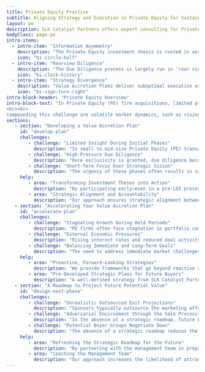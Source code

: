 ```yaml
---
title: Private Equity Practice
subtitle: Aligning Strategy and Execution in Private Equity for Sustained Value Creation
layout: pe
description: SLK Catalyst Partners offers expert consulting for Private Equity firms and portfolio companies. Our 32 specialized toolkits drive innovation, efficiency, and growth. Maximize your PE investments with our strategic solutions.
bodyClass: page-pe
intro-items:
  - intro-item: "Information Asymmetry"
    description: "The Private Equity investment thesis is rooted in asymmetrical information and relationship."
    icon: "bi-circle-half"
  - intro-item: "Rearview Diligence"
    description: "The Due Diligence process is largely run in ‘rear view’ mirror to maximize value at transaction close versus hold period."
    icon: "bi-clock-history"
  - intro-item: "Strategy Divergence"
    description: "Value Accretion Plans deliver suboptimal execution outcomes because of divergence between in-flight strategy and investment thesis."
    icon: "bi-sign-turn-right"
intro-block-header: "Private Equity Overview"
intro-block-text: "In Private Equity (PE) firm acquisitions, limited pre-acquisition access to company data and personnel often renders even the most carefully crafted investment theses a theoretical exercise. Post-LOI, the fast-paced due diligence process forces PE teams to focus on immediate value maximization, sidelining strategic alignment and leading to suboptimal value creation plans. 
<br><br>
Compounding this challenge are volatile market dynamics, such as rising interest rates and fluctuating deal activity, which pressure traditional value levers and force constant strategy recalibration. This reactive approach undermines the PE firm’s ability to balance short-term pressures with long-term objectives, jeopardizing anticipated returns and overall value creation."    
sections:
   - section: "Developing a Value Accretion Plan"
     id: "develop-plan"
     challenges:
        - challenge: "Limited Insight During Initial Phases"
          description: "In small to mid-size Private Equity (PE) transactions, firms often start with competitive bidding processes that rely on limited company data, leading to speculative strategies during the Indication of Interest (IOI) and Letter of Intent (LOI) stages."
        - challenge: "High-Pressure Due Diligence"
          description: "Once exclusivity is granted, due diligence becomes fast-paced, focusing on validating valuations and finalizing transaction structures, which may result in alignment issues between the existing company strategy and the new PE ownership’s goals."
        - challenge: "Short-Term Focus Over Strategic Vision"
          description: "The urgency of these phases often results in value creation plans that prioritize immediate, tactical adjustments over long-term strategic initiatives, potentially creating obstacles for sustained growth."
     help:
        - area: "Transforming Investment Theses into Action"
          description: "By participating early—even in a pre-LOI process—SLK Catalyst Partners can work to turn speculative investment theses into actionable, strategic plans that align with the company’s unique context."
        - area: "Strategic Alignment and Accountability"
          description: "Our approach ensures strategic alignment between the company’s demand and supply sides, with clear growth and profit trajectories to mitigate risks and enhance attractiveness for future exits."
   - section: "Accelerating Your Value Accretion Plan"
     id: "accelerate-plan"
     challenges:
        - challenge: "Stagnating Growth During Hold Periods"
          description: "PE firms often face stagnation in portfolio companies due to market saturation, operational inefficiencies, and competitive pressures, threatening value accretion targets."
        - challenge: "External Economic Pressures"
          description: "Rising interest rates and reduced deal activity create additional challenges, increasing capital costs and limiting growth opportunities through strategic acquisitions or divestitures."
        - challenge: "Balancing Immediate and Long-Term Goals"
          description: "The need to address immediate market challenges while staying true to the long-term investment thesis creates a precarious balance, with the risk of falling short on value accretion targets."
     help:
        - area: "Proactive, Forward-Looking Strategies"
          description: "We provide frameworks that go beyond reactive adjustments, offering strategic, long-term solutions to help PE firms and their portfolio companies thrive despite market volatility. Our expertise spans innovation, efficiency, and technology integration, ensuring value accretion plans are robust and aligned with both market demands and internal capabilities."
        - area: "Pre-Developed Strategic Plans for Future Buyers"
          description: "A well-defined strategy from SLK Catalyst Partners can make portfolio companies more attractive to future buyers by reducing the need for strategic rework, thus simplifying the sale process and enhancing value accretion."
   - section: "A Roadmap to Project Future Potential Value"
     id: "design-next-phase"
     challenges:
        - challenge: "Unrealistic Outsourced Exit Projections"
          description: "Sponsors typically outsource the marketing effort to investment bankers, who focus on boilerplate marketing material with minimal input from the management team on current business."
        - challenge: "Adversarial Environment through the Sale Process"
          description: "In the absence of a strategic roadmap, future business projections are perceived as conforming to hockey-stick growth patterns, which makes potential buyer groups question the management team’s credibility."
        - challenge: "Potential Buyer Groups Negotiate Down"
          description: "The absence of a strategic roadmap reduces the probability of multiple prospects bidding for the business. The buyer group has an upper hand, and the seller group almost always gets negotiated down or has to provide concessions."
     help:
        - area: "Refreshing the Strategic Roadmap for the Future"
          description: "By partnering with the management team in preparing the sale process, SLK Catalyst Partners can help craft ready-for-action strategic plans that differentiate the company in a crowded seller’s market."
        - area: "Coaching the Management Team"
          description: "Our approach increases the likelihood of attracting higher bids and also ensures that the management team is fully engaged throughout the sale process."
---
```

